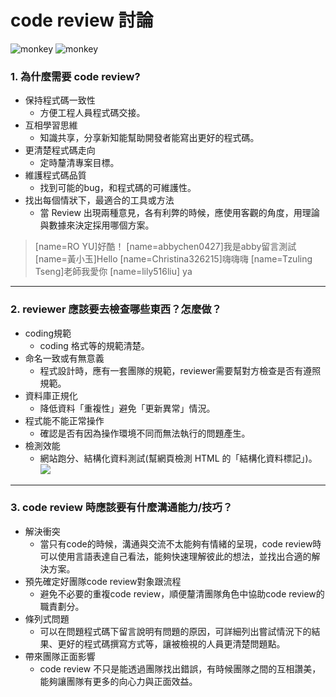 # code review 討論
![monkey](https://media.giphy.com/media/hrRJ41JB2zlgZiYcCw/giphy.gif)
![monkey](https://media.giphy.com/media/ySpxjJmsq9gsw/giphy.gif)

### 1. 為什麼需要 code review?
- 保持程式碼一致性
    - 方便工程人員程式碼交接。
- 互相學習思維
    - 知識共享，分享新知能幫助開發者能寫出更好的程式碼。
- 更清楚程式碼走向
    - 定時釐清專案目標。
- 維護程式碼品質
    - 找到可能的bug，和程式碼的可維護性。
- 找出每個情狀下，最適合的工具或方法
    - 當 Review 出現兩種意見，各有利弊的時候，應使用客觀的角度，用理論與數據來決定採用哪個方案。
> [name=RO YU]好酷！
> [name=abbychen0427]我是abby留言測試
> [name=黃小玉]Hello
> [name=Christina326215]嗨嗨嗨
> [name=Tzuling Tseng]老師我愛你
> [name=lily516liu] ya
---
### 2. reviewer 應該要去檢查哪些東西？怎麼做？
- coding規範
  - coding 格式等的規範清楚。
- 命名一致或有無意義
    - 程式設計時，應有一套團隊的規範，reviewer需要幫對方檢查是否有遵照規範。
- 資料庫正規化
    - 降低資料「重複性」避免「更新異常」情況。
- 程式能不能正常操作
    - 確認是否有因為操作環境不同而無法執行的問題產生。
- 檢測效能
  - 網站跑分、結構化資料測試(幫網頁檢測 HTML 的「結構化資料標記」)。
![](https://i.imgur.com/ZiQNJi3.png)

---
### 3. code review 時應該要有什麼溝通能力/技巧？
- 解決衝突
    - 當只有code的時候，溝通與交流不太能夠有情緒的呈現，code review時可以使用言語表達自己看法，能夠快速理解彼此的想法，並找出合適的解決方案。
- 預先確定好團隊code review對象跟流程
    - 避免不必要的重複code review，順便釐清團隊角色中協助code review的職責劃分。
- 條列式問題
    - 可以在問題程式碼下留言說明有問題的原因，可詳細列出嘗試情況下的結果、更好的程式碼撰寫方式等，讓被檢視的人員更清楚問題點。
- 帶來團隊正面影響
    - code review 不只是能透過團隊找出錯誤，有時候團隊之間的互相讚美，能夠讓團隊有更多的向心力與正面效益。



